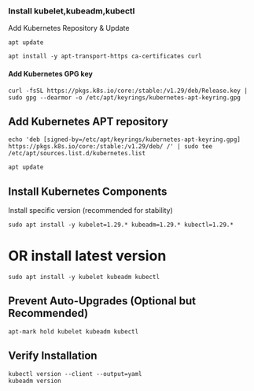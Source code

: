 
### Install kubelet,kubeadm,kubectl
Add Kubernetes Repository & Update
```
apt update
```
```
apt install -y apt-transport-https ca-certificates curl
```
#### Add Kubernetes GPG key
```
curl -fsSL https://pkgs.k8s.io/core:/stable:/v1.29/deb/Release.key | sudo gpg --dearmor -o /etc/apt/keyrings/kubernetes-apt-keyring.gpg
```
## Add Kubernetes APT repository
```
echo 'deb [signed-by=/etc/apt/keyrings/kubernetes-apt-keyring.gpg] https://pkgs.k8s.io/core:/stable:/v1.29/deb/ /' | sudo tee /etc/apt/sources.list.d/kubernetes.list
```
```
apt update
```
## Install Kubernetes Components
Install specific version (recommended for stability)
```
sudo apt install -y kubelet=1.29.* kubeadm=1.29.* kubectl=1.29.*
```
# OR install latest version
```
sudo apt install -y kubelet kubeadm kubectl
```

## Prevent Auto-Upgrades (Optional but Recommended)
```
apt-mark hold kubelet kubeadm kubectl
```
## Verify Installation
```
kubectl version --client --output=yaml
kubeadm version
```


